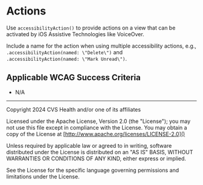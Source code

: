 # Actions
Use `accessibilityAction()` to provide actions on a view that can be activated by iOS Assistive Technologies like VoiceOver.

Include a name for the action when using multiple accessibility actions, e.g., `.accessibilityAction(named: \"Delete\")` and `.accessibilityAction(named: \"Mark Unread\")`.

## Applicable WCAG Success Criteria
- N/A

----

Copyright 2024 CVS Health and/or one of its affiliates

Licensed under the Apache License, Version 2.0 (the "License");
you may not use this file except in compliance with the License.
You may obtain a copy of the License at
[http://www.apache.org/licenses/LICENSE-2.0]()

Unless required by applicable law or agreed to in writing, software
distributed under the License is distributed on an "AS IS" BASIS,
WITHOUT WARRANTIES OR CONDITIONS OF ANY KIND, either express or implied.

See the License for the specific language governing permissions and
limitations under the License.
